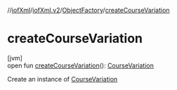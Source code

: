 //[iofXml](../../../index.md)/[iofXml.v2](../index.md)/[ObjectFactory](index.md)/[createCourseVariation](create-course-variation.md)

# createCourseVariation

[jvm]\
open fun [createCourseVariation](create-course-variation.md)(): [CourseVariation](../-course-variation/index.md)

Create an instance of [CourseVariation](../-course-variation/index.md)
